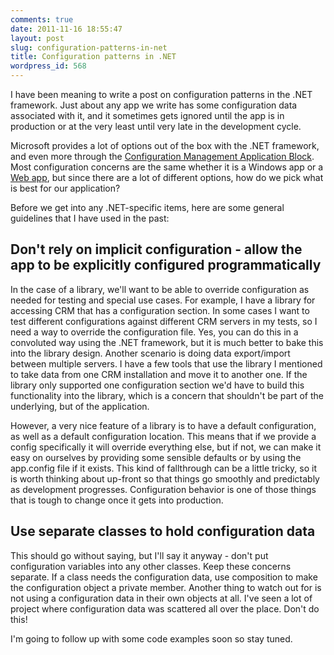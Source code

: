 ```yaml
---
comments: true
date: 2011-11-16 18:55:47
layout: post
slug: configuration-patterns-in-net
title: Configuration patterns in .NET
wordpress_id: 568
---
```


I have been meaning to write a post on configuration patterns in the .NET framework. Just about any app we write has some configuration data associated with it, and it sometimes gets ignored until the app is in production or at the very least until very late in the development cycle.

Microsoft provides a lot of options out of the box with the .NET framework, and even more through the [Configuration Management Application Block](http://www.microsoft.com/download/en/details.aspx?displaylang=en&id=22640). Most configuration concerns are the same whether it is a Windows app or a [Web app](http://msdn.microsoft.com/en-us/library/ms178683.aspx), but since there are a lot of different options, how do we pick what is best for our application?

Before we get into any .NET-specific items, here are some general guidelines that I have used in the past:



## Don't rely on implicit configuration - allow the app to be explicitly configured programmatically



In the case of a library, we'll want to be able to override configuration as needed for testing and special use cases. For example, I have a library for accessing CRM that has a configuration section. In some cases I want to test different configurations against different CRM servers in my tests, so I need a way to override the configuration file. Yes, you can do this in a convoluted way using the .NET framework, but it is much better to bake this into the library design. Another scenario is doing data export/import between multiple servers. I have a few tools that use the library I mentioned to take data from one CRM installation and move it to another one. If the library only supported one configuration section we'd have to build this functionality into the library, which is a concern that shouldn't be part of the underlying, but of the application.

However, a very nice feature of a library is to have a default configuration, as well as a default configuration location. This means that if we provide a config specifically it will override everything else, but if not, we can make it easy on ourselves by providing some sensible defaults or by using the app.config file if it exists. This kind of fallthrough can be a little tricky, so it is worth thinking about up-front so that things go smoothly and predictably as development progresses. Configuration behavior is one of those things that is tough to change once it gets into production.



## Use separate classes to hold configuration data



This should go without saying, but I'll say it anyway - don't put configuration variables into any other classes. Keep these concerns separate. If a class needs the configuration data, use composition to make the configuration object a private member. Another thing to watch out for is not using a configuration data in their own objects at all. I've seen a lot of project where configuration data was scattered all over the place. Don't do this!

I'm going to follow up with some code examples soon so stay tuned.
